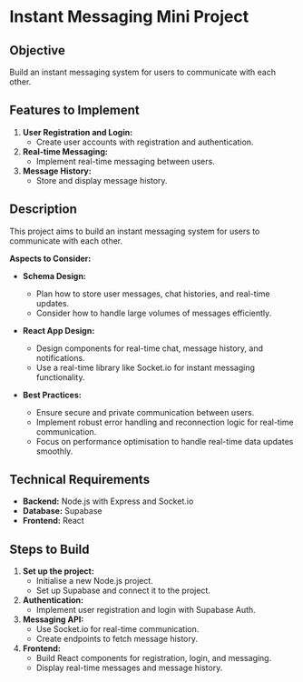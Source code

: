 # Instant Messaging Mini Project

## Objective
Build an instant messaging system for users to communicate with each other.

## Features to Implement
1. **User Registration and Login:**
   - Create user accounts with registration and authentication.
2. **Real-time Messaging:**
   - Implement real-time messaging between users.
3. **Message History:**
   - Store and display message history.

## Description
This project aims to build an instant messaging system for users to communicate with each other.

**Aspects to Consider:**

- **Schema Design:**
  - Plan how to store user messages, chat histories, and real-time updates.
  - Consider how to handle large volumes of messages efficiently.

- **React App Design:**
  - Design components for real-time chat, message history, and notifications.
  - Use a real-time library like Socket.io for instant messaging functionality.

- **Best Practices:**
  - Ensure secure and private communication between users.
  - Implement robust error handling and reconnection logic for real-time communication.
  - Focus on performance optimisation to handle real-time data updates smoothly.

## Technical Requirements
- **Backend:** Node.js with Express and Socket.io
- **Database:** Supabase
- **Frontend:** React

## Steps to Build
1. **Set up the project:**
   - Initialise a new Node.js project.
   - Set up Supabase and connect it to the project.
2. **Authentication:**
   - Implement user registration and login with Supabase Auth.
3. **Messaging API:**
   - Use Socket.io for real-time communication.
   - Create endpoints to fetch message history.
4. **Frontend:**
   - Build React components for registration, login, and messaging.
   - Display real-time messages and message history.
